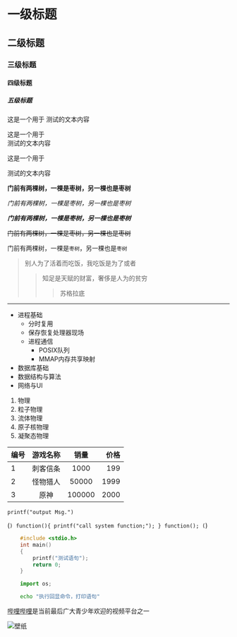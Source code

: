 # 一级标题

## 二级标题

### 三级标题

#### 四级标题

##### 五级标题

这是一个用于
测试的文本内容

这是一个用于<br>测试的文本内容

这是一个用于

测试的文本内容

**门前有两棵树，一棵是枣树，另一棵也是枣树**

*门前有两棵树，一棵是枣树，另一棵也是枣树*

***门前有两棵树，一棵是枣树，另一棵也是枣树***

~~门前有两棵树，一棵是枣树，另一棵也是枣树~~

门前有两棵树，一棵是`枣树`，另一棵也是`枣树`


> 别人为了活着而吃饭，我吃饭是为了或者
>> 知足是天赋的财富，奢侈是人为的贫穷
>>> 苏格拉底

---
* 进程基础
  * 分时复用
  * 保存恢复处理器现场
  * 进程通信
    * POSIX队列
    * MMAP内存共享映射
* 数据库基础
* 数据结构与算法
* 网络与UI

1. 物理
  1. 粒子物理
  2. 流体物理
  3. 原子核物理
  4. 凝聚态物理

编号|游戏名称|销量|价格
---|:--:|:--:|---:
1|刺客信条|1000|199
2|怪物猎人|50000|1999
3|原神|100000|2000

`printf("output Msg.")`

(```)
	function(){
		printf("call system function;");
	}
	function();
(```)

```c
	#include <stdio.h>
	int main()
	{
		printf("测试语句");
		return 0;
	}
```

```python
	import os;
```

```bash
	echo "执行回显命令，打印语句"
```

[哔哩哔哩](https://bilibili.com "点击进入B站")是当前最后广大青少年欢迎的视频平台之一

![壁纸](https://i.postimg.cc/TYyF2Wp7/jgp.png "图片显示")


